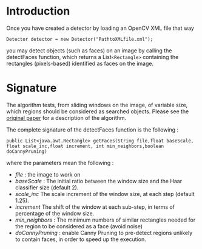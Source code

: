 # Introduction #

Once you have created a detector by loading an OpenCV XML file that way
```
Detector detector = new Detector("PathtoXMLfile.xml");
```

you may detect objects (such as faces) on an image by calling the detectFaces function, which returns a List`<Rectangle>` containing the rectangles (pixels-based) identified as faces on the image.


# Signature #

The algorithm tests, from sliding windows on the image, of variable size, which regions should be considered as searched objects.
Please see the [original paper](http://research.microsoft.com/en-us/um/people/viola/Pubs/Detect/violaJones_CVPR2001.pdf) for a description of the algorithm.

The complete signature of the detectFaces function is the following :
```
public List<java.awt.Rectangle> getFaces(String file,float baseScale, float scale_inc,float increment, int min_neighbors,boolean doCannyPruning)
```
where the parameters mean the following :
  * _file_ : the image to work on
  * _baseScale_ : The initial ratio between the window size and the Haar classifier size (default 2).
  * _scale\_inc_ The scale increment of the window size, at each step (default 1.25).
  * _increment_ The shift of the window at each sub-step, in terms of percentage of the window size.
  * _min\_neighbors_ : The minimum numbers of similar rectangles needed for the region to be considered as a face (avoid noise)
  * _doCannyPruning_ : enable Canny Pruning to pre-detect regions unlikely to contain faces, in order to speed up the execution.